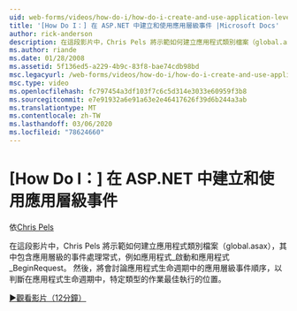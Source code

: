 ```yaml
---
uid: web-forms/videos/how-do-i/how-do-i-create-and-use-application-level-events-in-aspnet
title: '[How Do I：] 在 ASP.NET 中建立和使用應用層級事件 |Microsoft Docs'
author: rick-anderson
description: 在這段影片中，Chris Pels 將示範如何建立應用程式類別檔案（global.asax），其中包含應用層級的事件處理常式，例如 Application_S 。
ms.author: riande
ms.date: 01/28/2008
ms.assetid: 5f136ed5-a229-4b9c-83f8-bae74cdb98bd
msc.legacyurl: /web-forms/videos/how-do-i/how-do-i-create-and-use-application-level-events-in-aspnet
msc.type: video
ms.openlocfilehash: fc797454a3df103f7c6c5d314e3033e60959f3b8
ms.sourcegitcommit: e7e91932a6e91a63e2e46417626f39d6b244a3ab
ms.translationtype: MT
ms.contentlocale: zh-TW
ms.lasthandoff: 03/06/2020
ms.locfileid: "78624660"
---
```

# <a name="how-do-i--create-and-use-application-level-events-in-aspnet"></a>[How Do I：] 在 ASP.NET 中建立和使用應用層級事件

依[Chris Pels](https://twitter.com/chrispels)

在這段影片中，Chris Pels 將示範如何建立應用程式類別檔案（global.asax），其中包含應用層級的事件處理常式，例如應用程式\_啟動和應用程式\_BeginRequest。 然後，將會討論應用程式生命週期中的應用層級事件順序，以判斷在應用程式生命週期中，特定類型的作業最佳執行的位置。

[&#9654;觀看影片（12分鐘）](https://channel9.msdn.com/Blogs/ASP-NET-Site-Videos/how-do-i-create-and-use-application-level-events-in-aspnet)
